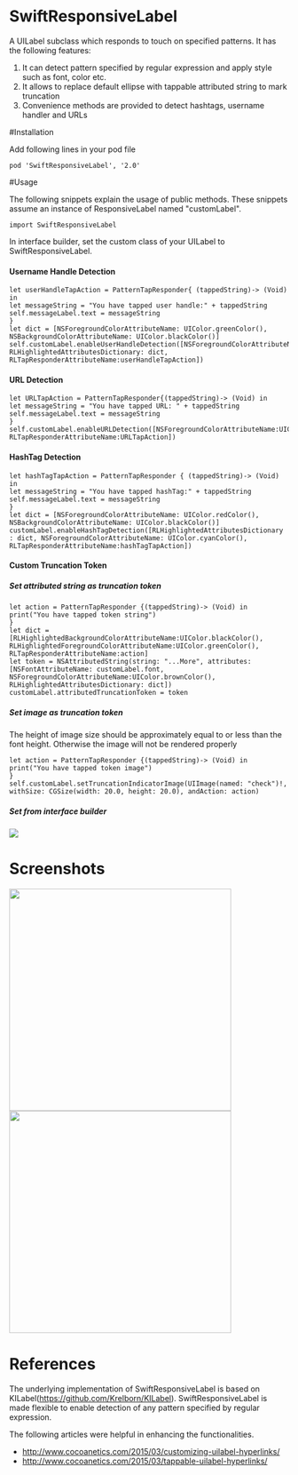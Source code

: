 # SwiftResponsiveLabel

A UILabel subclass which responds to touch on specified patterns. It has the following features:

1. It can detect pattern specified by regular expression and apply style such as font, color etc.
2. It allows to replace default ellipse with tappable attributed string to mark truncation
3. Convenience methods are provided to detect hashtags, username handler and URLs

#Installation

Add following lines in your pod file  
```
pod 'SwiftResponsiveLabel', '2.0'
```

#Usage

The following snippets explain the usage of public methods. These snippets assume an instance of ResponsiveLabel named "customLabel". 
```
import SwiftResponsiveLabel
```

In interface builder, set the custom class of your UILabel to SwiftResponsiveLabel. 

#### Username Handle Detection

```
let userHandleTapAction = PatternTapResponder{ (tappedString)-> (Void) in
let messageString = "You have tapped user handle:" + tappedString
self.messageLabel.text = messageString
}
let dict = [NSForegroundColorAttributeName: UIColor.greenColor(), 
NSBackgroundColorAttributeName: UIColor.blackColor()]
self.customLabel.enableUserHandleDetection([NSForegroundColorAttributeName:UIColor.grayColor(),
RLHighlightedAttributesDictionary: dict, RLTapResponderAttributeName:userHandleTapAction])
```   

#### URL Detection 

```
let URLTapAction = PatternTapResponder{(tappedString)-> (Void) in
let messageString = "You have tapped URL: " + tappedString
self.messageLabel.text = messageString
}
self.customLabel.enableURLDetection([NSForegroundColorAttributeName:UIColor.blueColor(), RLTapResponderAttributeName:URLTapAction])
```

#### HashTag Detection 

```
let hashTagTapAction = PatternTapResponder { (tappedString)-> (Void) in
let messageString = "You have tapped hashTag:" + tappedString
self.messageLabel.text = messageString
}
let dict = [NSForegroundColorAttributeName: UIColor.redColor(), NSBackgroundColorAttributeName: UIColor.blackColor()]
customLabel.enableHashTagDetection([RLHighlightedAttributesDictionary : dict, NSForegroundColorAttributeName: UIColor.cyanColor(),
RLTapResponderAttributeName:hashTagTapAction])
```
#### Custom Truncation Token
##### Set attributed string as truncation token

```
let action = PatternTapResponder {(tappedString)-> (Void) in
print("You have tapped token string")
}
let dict = [RLHighlightedBackgroundColorAttributeName:UIColor.blackColor(),
RLHighlightedForegroundColorAttributeName:UIColor.greenColor(), RLTapResponderAttributeName:action]
let token = NSAttributedString(string: "...More", attributes: [NSFontAttributeName: customLabel.font, 
NSForegroundColorAttributeName:UIColor.brownColor(), RLHighlightedAttributesDictionary: dict])
customLabel.attributedTruncationToken = token
```
##### Set image as truncation token

The height of image size should be approximately equal to or less than the font height. Otherwise the image will not be rendered properly
```
let action = PatternTapResponder {(tappedString)-> (Void) in
print("You have tapped token image")
}
self.customLabel.setTruncationIndicatorImage(UIImage(named: "check")!, withSize: CGSize(width: 20.0, height: 20.0), andAction: action)
```

##### Set from interface builder
<img src="https://cloud.githubusercontent.com/assets/3590619/8694465/df3c1bce-2afc-11e5-9409-78e82e1f294c.png" display="inline-block">

# Screenshots
<img src="https://cloud.githubusercontent.com/assets/3590619/7828584/f7ba853a-0452-11e5-9d6a-c9923d89ee8a.png" width="400" display="inline-block">
<img src="https://cloud.githubusercontent.com/assets/3590619/7828632/b0425196-0453-11e5-911a-79d56e7a8539.png" width="400" display="inline-block">

# References

The underlying implementation of SwiftResponsiveLabel is based on KILabel(https://github.com/Krelborn/KILabel).
SwiftResponsiveLabel is made flexible to enable detection of any pattern specified by regular expression.

The following articles were helpful in enhancing the functionalities. 

* http://www.cocoanetics.com/2015/03/customizing-uilabel-hyperlinks/
* http://www.cocoanetics.com/2015/03/tappable-uilabel-hyperlinks/
